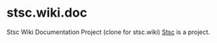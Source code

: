 # stsc.wiki.doc
Stsc Wiki Documentation Project (clone for stsc.wiki)
[Stsc](https://github.com/sidorovis/stsc) is a project.